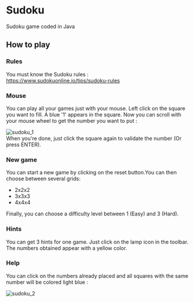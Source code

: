 # Sudoku
Sudoku game coded in Java

## How to play
### Rules
You must know the Sudoku rules : https://www.sudokuonline.io/tips/sudoku-rules  

### Mouse
You can play all your games just with your mouse. Left click on the square you want to fill. A blue '1' appears in the square. Now you can scroll with your mouse wheel to get the number you want to put :  
  
![sudoku_1](https://user-images.githubusercontent.com/95108507/179820467-959fee30-92b4-4ad8-9200-e9ceef2d7475.png)  
When you're done, just click the square again to validate the number (Or press ENTER).

### New game
You can start a new game by clicking on the reset button.You can then choose between several grids:
- 2x2x2
- 3x3x3
- 4x4x4  

Finally,  you can choose a difficulty level between 1 (Easy) and 3 (Hard).

### Hints
You can get 3 hints for one game. Just click on the lamp icon in the toolbar. The numbers obtained appear with a yellow color.

### Help
You can click on the numbers already placed and all squares with the same number will be colored light blue :  
  
![sudoku_2](https://user-images.githubusercontent.com/95108507/179820932-06ff6b29-24f3-4aeb-870c-67b882017ae2.png)  

